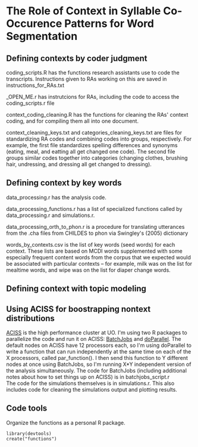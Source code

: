 # The Role of Context in Syllable Co-Occurence Patterns for Word Segmentation

## Defining contexts by coder judgment
coding_scripts.R has the functions research assistants use to code the transcripts. Instructions given to RAs working on this are saved in instructions_for_RAs.txt
    
_OPEN_ME.r has instrutcions for RAs, including the code to access the coding_scripts.r file 

context_coding_cleaning.R has the functions for cleaning the RAs' context coding, and for compiling them all into one document.

context_cleaning_keys.txt and categories_cleaning_keys.txt are files for standardizing RA codes and combining codes into groups, respectively. For example, the first file standardizes spelling differences and synonyms (eating, meal, and eatting all get changed one code). The second file groups similar codes together into categories (changing clothes, brushing hair, undressing, and dressing all get changed to dressing). 
    
## Defining context by key words    
data_processing.r has the analysis code.

data_processing_functions.r has a list of specialized functions called by data_processing.r and  simulations.r.

data_processing_orth_to_phon.r is a procedure for translating utterances from the .cha files from CHILDES to phon via Swingley's (2005) dictionary

words_by_contexts.csv is the list of key words (seed words) for each context. These lists are based on MCDI words supplemented with some especially frequent content words from the corpus that we expected would be associated with particular contexts – for example, milk was on the list for mealtime words, and wipe was on the list for diaper change words. 

## Defining context with topic modeling

## Using ACISS for boostrapping nontext distributions
[ACISS](http://aciss-computing.uoregon.edu/) is the high performance cluster at UO. 
I'm using two R packages to parallelize the code and run it on ACISS: [BatchJobs](https://cran.r-project.org/web/packages/BatchJobs/index.html) and [doParallel](https://cran.fhcrc.org/web/packages/doParallel/index.html). 
The default nodes on ACISS have 12 processors each, so I'm using doParallel to write a function that can run independently at the same time on each of the X processors, called par_function(). 
I then send this function to Y different nodes at once using BatchJobs, so I'm running X*Y independent version of the analysis simultaneously. 
The code for BatchJobs (including additional notes about how to set things up on ACISS) is in batchjobs_script.r     
The code for the simulations themselves is in simulations.r. This also includes code for cleaning the simulations output and plotting results.

## Code tools
Organize the functions as a personal R package.
```{r}
library(devtools)
create("functions")
```

